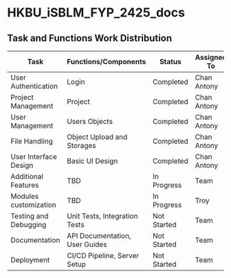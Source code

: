 # HKBU_iSBLM_FYP_2425_docs

## Task and Functions Work Distribution

| Task                        | Functions/Components                | Status       | Assigned To |
|-----------------------------|--------------------------------------|--------------|-------------|
| User Authentication         | Login                                | Completed    | Chan Antony         |
| Project Management          | Project                              | Completed    | Chan Antony         |
| User Management             | Users Objects                        | Completed    | Chan Antony         |
| File Handling               | Object Upload and Storages           | Completed    | Chan Antony         |
| User Interface Design       | Basic UI Design                      | Completed    | Chan Antony         |
| Additional Features         | TBD                                  | In Progress  | Team        |
| Modules customization       | TBD                                  | In Progress  | Troy        |
| Testing and Debugging       | Unit Tests, Integration Tests        | Not Started  | Team        |
| Documentation               | API Documentation, User Guides       | Not Started  | Team        |
| Deployment                  | CI/CD Pipeline, Server Setup         | Not Started  | Team        |
